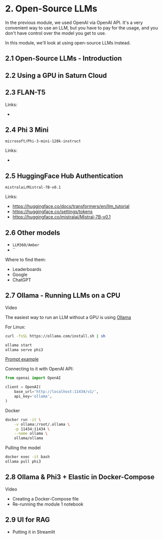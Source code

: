 # 2. Open-Source LLMs

In the previous module, we used OpenAI via OpenAI API. It's
a very convenient way to use an LLM, but you have to pay 
for the usage, and you don't have control over the 
model you get to use.

In this module, we'll look at using open-source LLMs instead.

## 2.1 Open-Source LLMs - Introduction



## 2.2 Using a GPU in Saturn Cloud


## 2.3 FLAN-T5


Links:

* 

## 2.4 Phi 3 Mini


`microsoft/Phi-3-mini-128k-instruct`

Links:

* 

## 2.5 HuggingFace Hub Authentication


`mistralai/Mistral-7B-v0.1`

Links:

* https://huggingface.co/docs/transformers/en/llm_tutorial
* https://huggingface.co/settings/tokens
* https://huggingface.co/mistralai/Mistral-7B-v0.1

## 2.6 Other models

* `LLM360/Amber`
* ``

Where to find them:

* Leaderboards 
* Google
* ChatGPT


## 2.7 Ollama - Running LLMs on a CPU

Video

The easiest way to run an LLM without a GPU is using [Ollama](https://github.com/ollama/ollama)

For Linux:

```bash
curl -fsSL https://ollama.com/install.sh | sh

ollama start
ollama serve phi3
```

[Prompt example](prompt.md)

Connecting to it with OpenAI API:

```python
from openai import OpenAI

client = OpenAI(
    base_url='http://localhost:11434/v1/',
    api_key='ollama',
)
```

Docker

```bash
docker run -it \
    -v ollama:/root/.ollama \
    -p 11434:11434 \
    --name ollama \
    ollama/ollama
```

Pulling the model

```bash
docker exec -it bash
ollama pull phi3
```


## 2.8 Ollama & Phi3 + Elastic in Docker-Compose

Video

* Creating a Docker-Compose file 
* Re-running the module 1 notebook


## 2.9 UI for RAG

* Putting it in Streamlit
